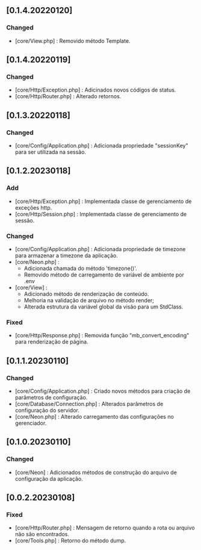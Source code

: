 ## [0.1.4.20220120]

### Changed

- [core/View.php] : Removido método Template.


## [0.1.4.20220119]

### Changed

- [core/Http/Exception.php] : Adicinados novos códigos de status.
- [core/Http/Router.php] : Alterado retornos.

## [0.1.3.20220118]

### Changed

- [core/Config/Application.php] : Adicionada propriedade "sessionKey" para ser utilizada na sessão.

## [0.1.2.20230118]

### Add

- [core/Http/Exception.php] : Implementada classe de gerenciamento de exceções http.
- [core/Http/Session.php] : Implementada classe de gerenciamento de sessão.

### Changed

- [core/Config/Application.php] : Adicionada propriedade de timezone para armazenar a timezone da aplicação.
- [core/Neon.php] : 
    - Adicionada chamada do método 'timezone()'.
    - Removido método de carregamento de variável de ambiente por .env
- [core/View] : 
    - Adicionado método de renderização de conteúdo.
    - Melhoria na validação de arquivo no método render;
    - Alterada estrutura da variável global da visão para um StdClass.


### Fixed

- [core/Http/Response.php] : Removida função "mb_convert_encoding" para renderização de página.

## [0.1.1.20230110]

### Changed

- [core/Config/Application.php] : Criado novos métodos para criação de parâmetros de configuração.
- [core/Database/Connection.php] : Alterados parâmetros de configuração do servidor.
- [core/Neon.php] : Alterado carregamento das configurações no gerenciador.

## [0.1.0.20230110]

### Changed

- [core/Neon] : Adicionados métodos de construção do arquivo de configuração da aplicação. 

## [0.0.2.20230108]

### Fixed

- [core/Http/Router.php] : Mensagem de retorno quando a rota ou arquivo não são encontrados.
- [core/Tools.php] : Retorno do método dump.
